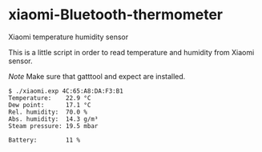 # xiaomi-Bluetooth-thermometer
Xiaomi temperature humidity sensor

This is a little script in order to read temperature and humidity from Xiaomi sensor.

*Note* Make sure that gatttool and expect are installed. 

```
$ ./xiaomi.exp 4C:65:A8:DA:F3:B1
Temperature:    22.9 °C
Dew point:      17.1 °C
Rel. humidity:  70.0 %
Abs. humidity:  14.3 g/m³
Steam pressure: 19.5 mbar

Battery:        11 %
```